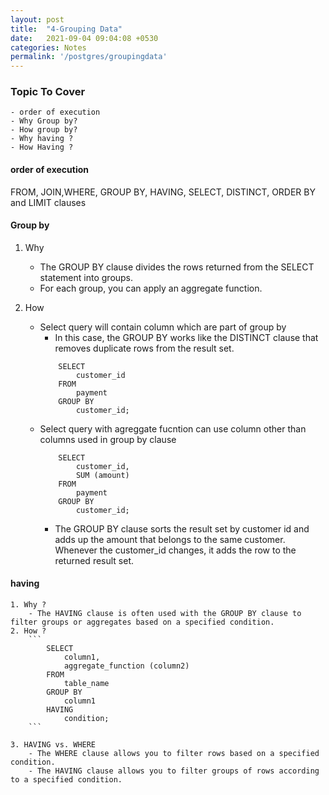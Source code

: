 ```yaml
---
layout: post
title:  "4-Grouping Data"
date:   2021-09-04 09:04:08 +0530
categories: Notes
permalink: '/postgres/groupingdata'
---
```

### Topic To Cover 
    - order of execution 
	- Why Group by?
    - How group by?
    - Why having ?
    - How Having ?

#### order of execution 
FROM, JOIN,WHERE, GROUP BY, HAVING, SELECT, DISTINCT, ORDER BY and LIMIT clauses

#### Group by 

1. Why 
    - The GROUP BY clause divides the rows returned from the SELECT statement into groups.
    - For each group, you can apply an aggregate function.
2. How  

    - Select query will contain  column which are part of group by 
        - In this case, the GROUP BY works like the DISTINCT clause that removes duplicate rows from the result set.
        ```
            SELECT
                customer_id
            FROM
                payment
            GROUP BY
                customer_id;
        ```
    - Select query with agreggate fucntion can use column other than columns used in group by clause
        ```
            SELECT
                customer_id,
                SUM (amount)
            FROM
                payment
            GROUP BY
                customer_id;
        ```
        - The GROUP BY clause sorts the result set by customer id and adds up the amount that belongs to the same customer. Whenever the customer_id changes, it adds the row to the returned result set.


    
#### having
    1. Why ?
        - The HAVING clause is often used with the GROUP BY clause to filter groups or aggregates based on a specified condition.
    2. How ?
        ```
            SELECT
                column1,
                aggregate_function (column2)
            FROM
                table_name
            GROUP BY
                column1
            HAVING
                condition;
        ```

    3. HAVING vs. WHERE
        - The WHERE clause allows you to filter rows based on a specified condition.
        - The HAVING clause allows you to filter groups of rows according to a specified condition.